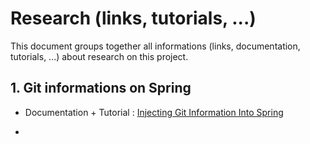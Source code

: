 # Research (links, tutorials, ...)

This document groups together all informations (links, documentation, tutorials, ...) about research on this project.

## 1. Git informations on Spring

* Documentation + Tutorial : [Injecting Git Information Into Spring](https://www.baeldung.com/spring-git-information)

* 